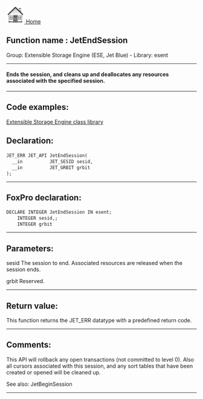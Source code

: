 [<img src="../../images/home.png"> Home ](https://github.com/VFPX/Win32API)  

## Function name : JetEndSession
Group: Extensible Storage Engine (ESE, Jet Blue) - Library: esent    
***  


#### Ends the session, and cleans up and deallocates any resources associated with the specified session.
***  


## Code examples:
[Extensible Storage Engine class library](../../samples/sample_532.md)  

## Declaration:
```foxpro  
JET_ERR JET_API JetEndSession(
  __in          JET_SESID sesid,
  __in          JET_GRBIT grbit
);  
```  
***  


## FoxPro declaration:
```foxpro  
DECLARE INTEGER JetEndSession IN esent;
	INTEGER sesid,;
	INTEGER grbit  
```  
***  


## Parameters:
sesid 
The session to end. Associated resources are released when the session ends.

grbit 
Reserved.
  
***  


## Return value:
This function returns the JET_ERR datatype with a predefined return code.  
***  


## Comments:
This API will rollback any open transactions (not committed to level 0). Also all cursors associated with this session, and any sort tables that have been created or opened will be cleaned up.  
  
See also: JetBeginSession   
  
***  

